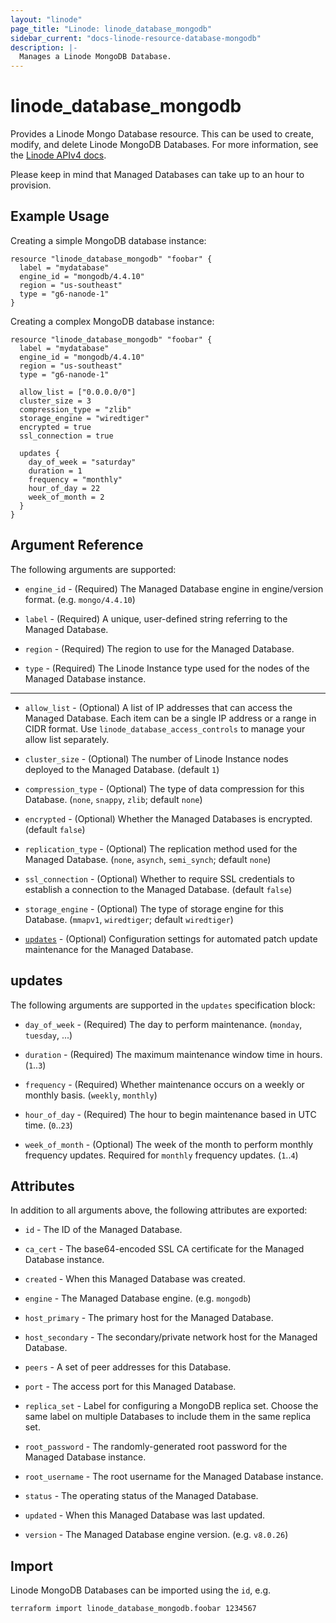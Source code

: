 ```yaml
---
layout: "linode"
page_title: "Linode: linode_database_mongodb"
sidebar_current: "docs-linode-resource-database-mongodb"
description: |-
  Manages a Linode MongoDB Database.
---
```


# linode\_database\_mongodb

Provides a Linode Mongo Database resource. This can be used to create, modify, and delete Linode MongoDB Databases.
For more information, see the [Linode APIv4 docs](https://www.linode.com/docs/api/databases/).

Please keep in mind that Managed Databases can take up to an hour to provision.

## Example Usage

Creating a simple MongoDB database instance:

```hcl
resource "linode_database_mongodb" "foobar" {
  label = "mydatabase"
  engine_id = "mongodb/4.4.10"
  region = "us-southeast"
  type = "g6-nanode-1"
}
```

Creating a complex MongoDB database instance:

```hcl
resource "linode_database_mongodb" "foobar" {
  label = "mydatabase"
  engine_id = "mongodb/4.4.10"
  region = "us-southeast"
  type = "g6-nanode-1"

  allow_list = ["0.0.0.0/0"]
  cluster_size = 3
  compression_type = "zlib"
  storage_engine = "wiredtiger"
  encrypted = true
  ssl_connection = true

  updates {
    day_of_week = "saturday"
    duration = 1
    frequency = "monthly"
    hour_of_day = 22
    week_of_month = 2
  }
}
```

## Argument Reference

The following arguments are supported:

* `engine_id` - (Required) The Managed Database engine in engine/version format. (e.g. `mongo/4.4.10`)

* `label` - (Required) A unique, user-defined string referring to the Managed Database.

* `region` - (Required) The region to use for the Managed Database.

* `type` - (Required) The Linode Instance type used for the nodes of the  Managed Database instance.

- - -

* `allow_list` - (Optional) A list of IP addresses that can access the Managed Database. Each item can be a single IP address or a range in CIDR format. Use `linode_database_access_controls` to manage your allow list separately.

* `cluster_size` - (Optional) The number of Linode Instance nodes deployed to the Managed Database. (default `1`)

* `compression_type` - (Optional) The type of data compression for this Database. (`none`, `snappy`, `zlib`; default `none`)

* `encrypted` - (Optional) Whether the Managed Databases is encrypted. (default `false`)

* `replication_type` - (Optional) The replication method used for the Managed Database. (`none`, `asynch`, `semi_synch`; default `none`)

* `ssl_connection` - (Optional) Whether to require SSL credentials to establish a connection to the Managed Database. (default `false`)

* `storage_engine` - (Optional) The type of storage engine for this Database. (`mmapv1`, `wiredtiger`; default `wiredtiger`)

* [`updates`](#updates) - (Optional) Configuration settings for automated patch update maintenance for the Managed Database.

## updates

The following arguments are supported in the `updates` specification block:

* `day_of_week` - (Required) The day to perform maintenance. (`monday`, `tuesday`, ...)

* `duration` - (Required) The maximum maintenance window time in hours. (`1`..`3`)

* `frequency` - (Required) Whether maintenance occurs on a weekly or monthly basis. (`weekly`, `monthly`)

* `hour_of_day` - (Required) The hour to begin maintenance based in UTC time. (`0`..`23`)

* `week_of_month` - (Optional) The week of the month to perform monthly frequency updates. Required for `monthly` frequency updates. (`1`..`4`)

## Attributes

In addition to all arguments above, the following attributes are exported:

* `id` - The ID of the Managed Database.

* `ca_cert` - The base64-encoded SSL CA certificate for the Managed Database instance.

* `created` - When this Managed Database was created.

* `engine` - The Managed Database engine. (e.g. `mongodb`)

* `host_primary` - The primary host for the Managed Database.

* `host_secondary` - The secondary/private network host for the Managed Database.

* `peers` - A set of peer addresses for this Database.

* `port` - The access port for this Managed Database.

* `replica_set` - Label for configuring a MongoDB replica set. Choose the same label on multiple Databases to include them in the same replica set.

* `root_password` - The randomly-generated root password for the Managed Database instance.

* `root_username` - The root username for the Managed Database instance.

* `status` - The operating status of the Managed Database.

* `updated` - When this Managed Database was last updated.

* `version` - The Managed Database engine version. (e.g. `v8.0.26`)

## Import

Linode MongoDB Databases can be imported using the `id`, e.g.

```sh
terraform import linode_database_mongodb.foobar 1234567
```
